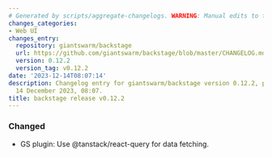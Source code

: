 ```yaml
---
# Generated by scripts/aggregate-changelogs. WARNING: Manual edits to this files will be overwritten.
changes_categories:
- Web UI
changes_entry:
  repository: giantswarm/backstage
  url: https://github.com/giantswarm/backstage/blob/master/CHANGELOG.md#0122---2023-12-14
  version: 0.12.2
  version_tag: v0.12.2
date: '2023-12-14T08:07:14'
description: Changelog entry for giantswarm/backstage version 0.12.2, published on
  14 December 2023, 08:07.
title: backstage release v0.12.2
---
```


### Changed
- GS plugin: Use @tanstack/react-query for data fetching.
